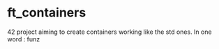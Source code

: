 # ft_containers
42 project aiming to create containers working like the std ones. In one word : funz
